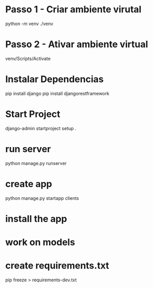 # Passo 1 - Criar ambiente virutal

python -m venv ./venv

# Passo 2 - Ativar ambiente virtual

venv/Scripts/Activate

# Instalar Dependencias

pip install django
pip install djangorestframework

# Start Project

django-admin startproject setup .

# run server

python manage.py runserver

# create app

python manage.py startapp clients

# install the app

# work on models

# create requirements.txt

pip freeze > requirements-dev.txt
